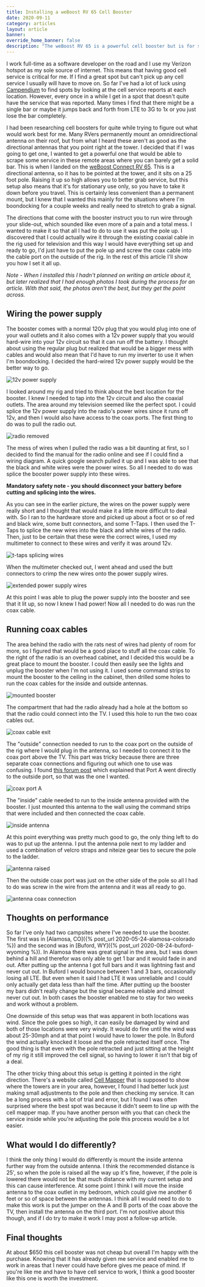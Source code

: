 ```yaml
---
title: Installing a weBoost RV 65 Cell Booster
date: 2020-09-11
category: articles
layout: article
banner: 
override_home_banner: false
description: "The weBoost RV 65 is a powerful cell booster but is for stationary use only, and not particularly convenient. I'll show you how I prewired everything to make it a bit faster to setup."
---
```


I work full-time as a software developer on the road and I use my Verizon hotspot as my sole source of internet. This means that having good cell service is critical for me. If I find a great spot but can't pick up any cell service I usually will have to move on. So far I've had a lot of luck using [Campendium](https://www.campendium.com) to find spots by looking at the cell service reports at each location. However, every once in a while I get in a spot that doesn't quite have the service that was reported. Many times I find that there might be a single bar or maybe it jumps back and forth from LTE to 3G to 1x or you just lose the bar completely. 

I had been researching cell boosters for quite while trying to figure out what would work best for me. Many RVers permanently mount an omnidirectional antenna on their roof, but from what I heard these aren't as good as the directional antennas that you point right at the tower. I decided that if I was going to get one, I wanted to get a powerful one that would be able to scrape some service in these remote areas where you can barely get a solid bar. This is when I landed on the [weBoost Connect RV 65](https://www.amazon.com/gp/product/B07BWFYWNN). This is a directional antenna, so it has to be pointed at the tower, and it sits on a 25 foot pole. Raising it up so high allows you to better grab service, but this setup also means that it's for stationary use only, so you have to take it down before you travel. This is certainly less convenient than a permanent mount, but I knew that I wanted this mainly for the situations where I'm boondocking for a couple weeks and really need to stretch to grab a signal.

The directions that come with the booster instruct you to run wire through your slide-out, which sounded like even more of a pain and a total mess. I wanted to make it so that all I had to do to use it was put the pole up. I discovered that I could actually wire it through the existing coaxial cable in the rig used for television and this way I would have everything set up and ready to go, I'd just have to put the pole up and screw the coax cable into the cable port on the outside of the rig. In the rest of this article I'll show you how I set it all up. 

*Note - When I installed this I hadn't planned on writing an article about it, but later realized that I had enough photos I took during the process for an article. With that said, the photos aren't the best, but they get the point across.*

## Wiring the power supply

The booster comes with a normal 120v plug that you would plug into one of your wall outlets and it also comes with a  12v power supply that you would hard-wire into your 12v circuit so that it can run off the battery. I thought about using the regular plug but realized that would be a bigger mess with cables and would also mean that I'd have to run my inverter to use it when I'm boondocking. I decided the hard-wired 12v power supply would be the better way to go.

![12v power supply](/assets/img/articles/cell-booster/1-power-supply.jpg)

I looked around my rig and tried to think about the best location for the booster. I knew I needed to tap into the 12v circuit and also the coaxial outlets. The area around my television seemed like the perfect spot. I could splice the 12v power supply into the radio's power wires since it runs off 12v, and then I would also have access to the coax ports. The first thing to do was to pull the radio out.

![radio removed](/assets/img/articles/cell-booster/2-radio-pulled.jpg)

The mess of wires when I pulled the radio was a bit daunting at first, so I decided to find the manual for the radio online and see if I could find a wiring diagram. A quick google search pulled it up and I was able to see that the black and white wires were the power wires. So all I needed to do was splice the booster power supply into these wires. 

**Mandatory safety note - you should disconnect your battery before cutting and splicing into the wires.**

As you can see in the earlier picture, the wires on the power supply were really short and I thought that would make it a little more difficult to deal with. So I ran to the hardware store and picked up about a foot or so of red and black wire, some butt connectors, and some T-Taps. I then used the T-Taps to splice the new wires into the black and white wires of the radio. Then, just to be certain that these were the correct wires, I used my multimeter to connect to these wires and verify it was around 12v.

![t-taps splicing wires](/assets/img/articles/cell-booster/3-spliced-wires.jpg)

When the multimeter checked out, I went ahead and used the butt connectors to crimp the new wires onto the power supply wires. 

![extended power supply wires](/assets/img/articles/cell-booster/4-wire-extensions.jpg)

At this point I was able to plug the power supply into the booster and see that it lit up, so now I knew I had power! Now all I needed to do was run the coax cable.

## Running coax cables

The area behind the radio with the rats nest of wires had plenty of room for more, so I figured that would be a good place to stuff all the coax cable. To the right of the radio is an overhead cabinet, and I decided this would be a great place to mount the booster. I could then easily see the lights and unplug the booster when I'm not using it. I used some command strips to mount the booster to the ceiling in the cabinet, then drilled some holes to run the coax cables for the inside and outside antennas.

![mounted booster](/assets/img/articles/cell-booster/5-mounted-booster.jpg)

The compartment that had the radio already had a hole at the bottom so that the radio could connect into the TV. I used this hole to run the two coax cables out.

![coax cable exit](/assets/img/articles/cell-booster/6-coax-exit.jpg)

The "outside" connection needed to run to the coax port on the outside of the rig where I would plug in the antenna, so I needed to connect it to the coax port above the TV. This part was tricky because there are three separate coax connections and figuring out which one to use was confusing. I found [this forum post](https://www.jaycoowners.com/forums/f34/coax-connections-in-27dsrl-19274.html) which explained that Port A went directly to the outside port, so that was the one I wanted. 

![coax port A](/assets/img/articles/cell-booster/7-to-outside.jpg)

The "inside" cable needed to run to the inside antenna provided with the booster. I just mounted this antenna to the wall using the command strips that were included and then connected the coax cable.

![inside antenna](/assets/img/articles/cell-booster/8-to-inside.jpg)

At this point everything was pretty much good to go, the only thing left to do was to put up the antenna. I put the antenna pole next to my ladder and used a combination of velcro straps and niteize gear ties to secure the pole to the ladder.

![antenna raised](/assets/img/articles/cell-booster/9-antenna.jpg)

Then the outside coax port was just on the other side of the pole so all I had to do was screw in the wire from the antenna and it was all ready to go.

![antenna coax connection](/assets/img/articles/cell-booster/10-antenna-connection.jpg)

## Thoughts on performance

So far I've only had two campsites where I've needed to use the booster. The first was in [Alamosa, CO]({% post_url 2020-05-24-alamosa-colorado %}) and the second was in [Buford, WY]({% post_url 2020-08-24-buford-wyoming %}). In Alamosa there was great signal in the area, but I was down behind a hill and therefor was only able to get 1 bar and it would fade in and out. After putting up the antenna I got full bars and it was lightning fast and never cut out. In Buford I would bounce between 1 and 3 bars, occasionally losing all LTE. But even when it said I had LTE it was unreliable and I could only actually get data less than half the time. After putting up the booster my bars didn't really change but the signal became reliable and almost never cut out. In both cases the booster enabled me to stay for two weeks and work without a problem. 

One downside of this setup was that was apparent in both locations was wind. Since the pole goes so high, it can easily be damaged by wind and both of those locations were very windy. It would do fine until the wind was about 25-30mph and at that point I would have to lower the pole. In Buford the wind actually knocked it loose and the pole retracted itself once. The good thing is that even with the pole retracted and just sitting at the height of my rig it still improved the cell signal, so having to lower it isn't that big of a deal. 

The other tricky thing about this setup is getting it pointed in the right direction. There's a website called [Cell Mapper](https://www.cellmapper.net/map) that is supposed to show where the towers are in your area, however, I found I had better luck just making small adjustments to the pole and then checking my service. It can be a long process with a lot of trial and error, but I found I was often surprised where the best spot was because it didn't seem to line up with the cell mapper map. If you have another person with you that can check the service inside while you're adjusting the pole this process would be a lot easier.

## What would I do differently?

I think the only thing I would do differently is mount the inside antenna further way from the outside antenna. I think the recommended distance is 25', so when the pole is raised all the way up it's fine, however, if the pole is lowered there would not be that much distance with my current setup and this can cause interference. At some point I think I will move the inside antenna to the coax outlet in my bedroom, which could give me another 6 feet or so of space between the antennas. I think all I would need to do to make this work is put the jumper on the A and B ports of the coax above the TV, then install the antenna on the third port. I'm not positive about this though, and if I do try to make it work I may post a follow-up article. 

## Final thoughts

At about $650 this cell booster was not cheap but overall I'm happy with the purchase. Knowing that it has already given me service and enabled me to work in areas that I never could have before gives me peace of mind. If you're like me and have to have cell service to work, I think a good booster like this one is worth the investment. 

